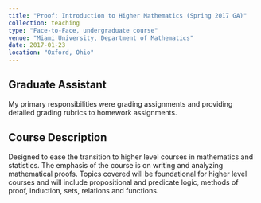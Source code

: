 ```yaml
---
title: "Proof: Introduction to Higher Mathematics (Spring 2017 GA)"
collection: teaching
type: "Face-to-Face, undergraduate course"
venue: "Miami University, Department of Mathematics"
date: 2017-01-23
location: "Oxford, Ohio"
---
```


## Graduate Assistant
My primary responsibilities were grading assignments and providing detailed grading rubrics to homework assignments.

## Course Description
Designed to ease the transition to higher level courses in mathematics and statistics. The emphasis of the course is on writing and analyzing mathematical proofs. Topics covered will be foundational for higher level courses and will include propositional and predicate logic, methods of proof, induction, sets, relations and functions.
